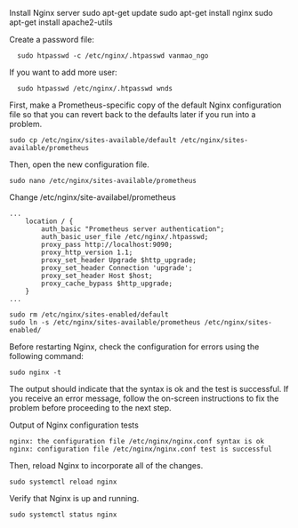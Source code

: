 Install Nginx server
  sudo apt-get update
  sudo apt-get install nginx
  sudo apt-get install apache2-utils

Create a password file:
```
  sudo htpasswd -c /etc/nginx/.htpasswd vanmao_ngo
```

If you want to add more user:
```
  sudo htpasswd /etc/nginx/.htpasswd wnds
```
First, make a Prometheus-specific copy of the default Nginx configuration file so that you can revert back to the defaults later if you run into a problem.
```
sudo cp /etc/nginx/sites-available/default /etc/nginx/sites-available/prometheus
```
Then, open the new configuration file.
```
sudo nano /etc/nginx/sites-available/prometheus
```
Change /etc/nginx/site-availabel/prometheus
```
...
    location / {
        auth_basic "Prometheus server authentication";
        auth_basic_user_file /etc/nginx/.htpasswd;
        proxy_pass http://localhost:9090;
        proxy_http_version 1.1;
        proxy_set_header Upgrade $http_upgrade;
        proxy_set_header Connection 'upgrade';
        proxy_set_header Host $host;
        proxy_cache_bypass $http_upgrade;
    }
...
```
```
sudo rm /etc/nginx/sites-enabled/default
sudo ln -s /etc/nginx/sites-available/prometheus /etc/nginx/sites-enabled/
```
Before restarting Nginx, check the configuration for errors using the following command:
```
sudo nginx -t
```
The output should indicate that the syntax is ok and the test is successful. If you receive an error message, follow the on-screen instructions to fix the problem before proceeding to the next step.

Output of Nginx configuration tests
```
nginx: the configuration file /etc/nginx/nginx.conf syntax is ok
nginx: configuration file /etc/nginx/nginx.conf test is successful
```
Then, reload Nginx to incorporate all of the changes.
```
sudo systemctl reload nginx
```
Verify that Nginx is up and running.
```
sudo systemctl status nginx
```

